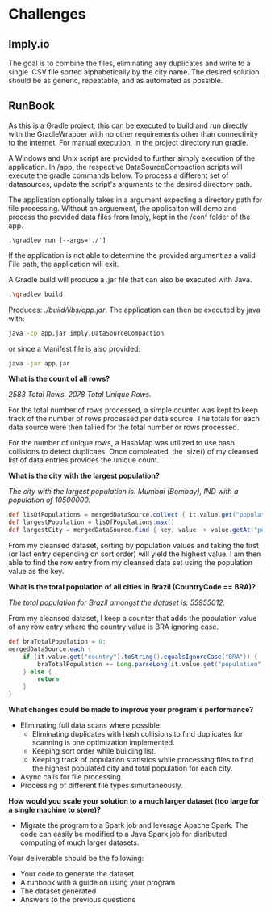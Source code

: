 # Challenges
## Imply.io
The goal is to combine the files, eliminating any duplicates and write to a single .CSV file sorted alphabetically by the city name. 
The desired solution should be as generic, repeatable, and as automated as possible.

## RunBook
As this is a Gradle project, this can be executed to build and run directly with the GradleWrapper with no other requirements
other than connectivity to the internet. For manual execution, in the project directory run gradle.

A Windows and Unix script are provided to further simply execution of the application. In /app, the respective DataSourceCompaction scripts
will execute the gradle commands below. To process a different set of datasources, update the script's arguments to the desired
directory path.

The application optionally takes in a argument expecting a directory path for file processing. Without an arguement, the applicaiton 
will demo and process the provided data files from Imply, kept in the /conf folder of the app.
```base
.\gradlew run [--args='./']
```

If the application is not able to determine the provided argument as a valid File path, the application will exit.

A Gradle build will produce a .jar file that can also be executed with Java.
```bash
.\gradlew build 
```

Produces: _./build/libs/app.jar_. The application can then be executed by java with:

```bash
java -cp app.jar imply.DataSourceCompaction 
```

or since a Manifest file is also provided:

```bash
java -jar app.jar
```


**What is the count of all rows?**

_2583 Total Rows. 2078 Total Unique Rows._
            
For the total number of rows processed, a simple counter was kept to keep track of the number of rows processed per data source. 
The totals for each data source were then tallied for the total number or rows processed. 

For the number of unique rows, a HashMap was utilized to use hash collisions to detect duplicaes. Once compleated, 
the .size() of my cleansed list of data entries provides the unique count.

**What is the city with the largest population?**

_The city with the largest population is: Mumbai (Bombay), IND with a population of 10500000._

```groovy
def lisOfPopulations = mergedDataSource.collect { it.value.get("population") as Long }
def largestPopulation = lisOfPopulations.max()
def largestCity = mergedDataSource.find { key, value -> value.getAt("population") as Long == largestPopulation }
 ```

From my cleansed dataset, sorting by population values and taking the first (or last entry depending on sort order) will
yield the highest value. I am then able to find the row entry from my cleansed data set using the population value as the key.

**What is the total population of all cities in Brazil (CountryCode == BRA)?**

_The total population for Brazil amongst the dataset is: 55955012._

From my cleansed dataset, I keep a counter that adds the population value of any row entry where the country value is BRA
ignoring case.

```groovy
def braTotalPopulation = 0;
mergedDataSource.each {
    if (it.value.get("country").toString().equalsIgnoreCase("BRA")) {
        braTotalPopulation += Long.parseLong(it.value.get("population").toString())
    } else {
        return
    }
}
```

**What changes could be made to improve your program's performance?**
- Eliminating full data scans where possible:
    - Eliminating duplicates with hash collisions to find duplicates for scanning is one optimization implemented.
    - Keeping sort order while building list.
    - Keeping track of population statistics while processing files to find the highest populated city
    and total population for each city.
- Async calls for file processing.
- Processing of different file types simultaneously.

**How would you scale your solution to a much larger dataset (too large for a single machine to store)?**
- Migrate the program to a Spark job and leverage Apache Spark. The code can easily be modified to a Java Spark job
for disributed computing of much larger datasets.


Your deliverable should be the following:
- Your code to generate the dataset
- A runbook with a guide on using your program
- The dataset generated
- Answers to the previous questions
